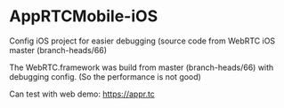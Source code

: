 # AppRTCMobile-iOS
Config iOS project for easier debugging (source code from WebRTC iOS master (branch-heads/66)

The WebRTC.framework was build from master (branch-heads/66) with debugging config. (So the performance is not good)

Can test with web demo: https://appr.tc